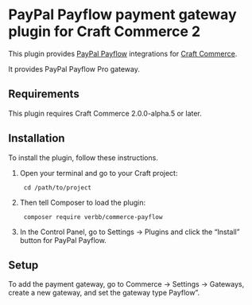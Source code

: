 PayPal Payflow payment gateway plugin for Craft Commerce 2
=======================

This plugin provides [PayPal Payflow](https://developer.paypal.com/docs/classic/products/payflow-gateway/) integrations for [Craft Commerce](https://craftcommerce.com/).

It provides PayPal Payflow Pro gateway.

## Requirements

This plugin requires Craft Commerce 2.0.0-alpha.5 or later.

## Installation

To install the plugin, follow these instructions.

1. Open your terminal and go to your Craft project:

        cd /path/to/project

2. Then tell Composer to load the plugin:

        composer require verbb/commerce-payflow

3. In the Control Panel, go to Settings → Plugins and click the “Install” button for PayPal Payflow.

## Setup

To add the payment gateway, go to Commerce → Settings → Gateways, create a new gateway, and set the gateway type Payflow”.
